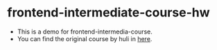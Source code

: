 # frontend-intermediate-course-hw
- This is a demo for frontend-intermedia-course.
- You can find the original course by huli in [here](https://github.com/aszx87410/frontend-intermediate-course).
